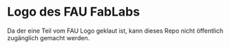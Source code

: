 Logo des FAU FabLabs
====================

Da der eine Teil vom FAU Logo geklaut ist, kann dieses Repo nicht öffentlich zugänglich gemacht werden.
